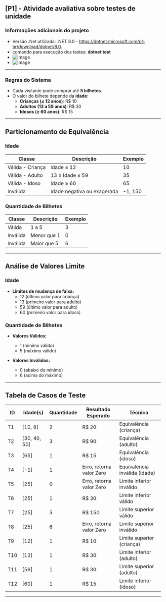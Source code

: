 ## [P1] - Atividade avaliativa sobre testes de unidade 
### Informações adicionais do projeto
- Versão .Net utilizada: .NET 8.0 - https://dotnet.microsoft.com/pt-br/download/dotnet/8.0.
- comando para execução dos testes: **dotnet test**
- ![image](https://github.com/user-attachments/assets/45e1230a-1c45-4137-8de5-7cfbca53a2e0)
- ![image](https://github.com/user-attachments/assets/f4dab9ca-c244-432b-ad6d-7a3d6fb450ab)
---
### Regras do Sistema
- Cada visitante pode comprar até **5 bilhetes**.
- O valor do bilhete depende da **idade**:
    - **Crianças (≤ 12 anos)**: R$ 10
  - **Adultos (13 a 59 anos)**: R$ 30
  - **Idosos (≥ 60 anos)**: R$ 15
---

## Particionamento de Equivalência

### Idade

| Classe           | Descrição                     | Exemplo |
|------------------|-------------------------------|---------|
| Válida - Criança | Idade ≤ 12                    | 10      |
| Válida - Adulto  | 13 ≤ Idade ≤ 59               | 35      |
| Válida - Idoso   | Idade ≥ 60                    | 65      |
| Inválida         | Idade negativa ou exagerada   | -1, 150 |

### Quantidade de Bilhetes

| Classe           | Descrição                   | Exemplo |
|------------------|-----------------------------|---------|
| Válida           | 1 a 5                       | 3       |
| Inválida         | Menor que 1                 | 0       |
| Inválida         | Maior que 5                 | 6       |

---

## Análise de Valores Limite

### Idade
- **Limites de mudança de faixa:**
  - 12 (último valor para criança)
  - 13 (primeiro valor para adulto)
  - 59 (último valor para adulto)
  - 60 (primeiro valor para idoso)

### Quantidade de Bilhetes

- **Valores Válidos:**
  - 1 (mínimo válido)
  - 5 (máximo válido)

- **Valores Inválidos:**
  - 0 (abaixo do mínimo)
  - 6 (acima do máximo)

---

## Tabela de Casos de Teste

| ID  | Idade(s)             | Quantidade | Resultado Esperado                    | Técnica                           |
|-----|----------------------|------------|---------------------------------------|-----------------------------------|
| T1  | [10, 8]              | 2          | R$ 20                                 | Equivalência (criança)           |
| T2  | [30, 40, 50]         | 3          | R$ 90                                 | Equivalência (adulto)            |
| T3  | [65]                 | 1          | R$ 15                                 | Equivalência (idoso)             |
| T4  | [-1]                 | 1          | Erro, retorna valor Zero              | Equivalência inválida (idade)    |
| T5  | [25]                 | 0          | Erro, retorna valor Zero              | Limite inferior inválido         |
| T6  | [25]                 | 1          | R$ 30                                 | Limite inferior válido           |
| T7  | [25]                 | 5          | R$ 150                                | Limite superior válido           |
| T8  | [25]                 | 6          | Erro, retorna valor Zero              | Limite superior inválido         |
| T9  | [12]                 | 1          | R$ 10                                 | Limite superior (criança)        |
| T10 | [13]                 | 1          | R$ 30                                 | Limite inferior (adulto)         |
| T11 | [59]                 | 1          | R$ 30                                 | Limite superior (adulto)         |
| T12 | [60]                 | 1          | R$ 15                                 | Limite inferior (idoso)          |

---

